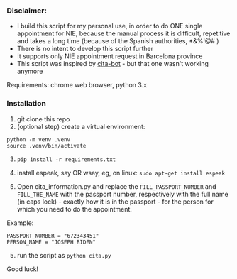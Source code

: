 ### Disclaimer:
- I build this script for my personal use, in order to do ONE single appointment for NIE, because the manual process it is difficult, repetitive and takes a long time (because of the Spanish authorities, *&%!@# )
- There is no intent to develop this script further 
- It supports only NIE appointment request in Barcelona province 
- This script was inspired by [cita-bot](https://github.com/cita-bot/cita-bot) - but that one wasn't working anymore

Requirements: chrome web browser, python 3.x

### Installation 

1. git clone this repo
2. (optional step) create a virtual environment:
```
python -m venv .venv
source .venv/bin/activate
```
3. `pip install -r requirements.txt` 
4. install espeak, say OR wsay, 
eg, on linux: `sudo apt-get install espeak`

5. Open cita_information.py and replace the `FILL_PASSPORT_NUMBER` and `FILL_THE_NAME` with the passport number, respectively with the full name (in caps lock) - exactly how it is in the passport - for the person for which you need to do the appointment.

Example:
```
PASSPORT_NUMBER = "672343451"
PERSON_NAME = "JOSEPH BIDEN"
```

5. run the script as `python cita.py`

Good luck!
